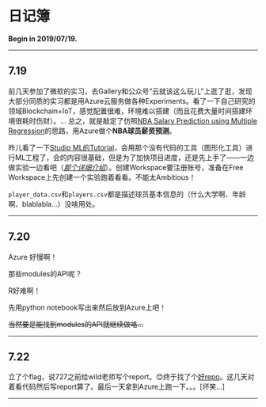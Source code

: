 # 日记簿

**Begin in 2019/07/19.**

---

## 7.19

前几天参加了微软的实习，去Gallery和公众号“云就该这么玩儿”上逛了逛，发现大部分同质的实习都是用Azure云服务做各种Experiments。看了一下自己研究的领域Blockchain+IoT，感觉配置很难，环境难以搭建（而且花费大量时间搭建环境很耗时伤财）。...  总之，就是敲定了仿照[NBA Salary Prediction using Multiple Regression](https://www.kaggle.com/koki25ando/nba-salary-prediction-using-multiple-regression)的思路，用Azure做个**NBA球员薪资预测**。

昨儿看了一下[Studio ML的Tutorial](https://docs.microsoft.com/en-us/azure/machine-learning/studio/create-experiment)，会用那个没有代码的工具（图形化工具）进行ML工程了，会的内容很基础，但是为了加快项目进度，还是先上手了——一边做实验一边看吧（*[那个详细介绍](https://docs.microsoft.com/en-us/azure/machine-learning/studio/tutorial-part1-credit-risk)*）。创建Workspace要注册账号，准备在Free Workspace上先创建一个实验跑着看看。不能太Ambitious！

`player_data.csv`和`players.csv`都是描述球员基本信息的（什么大学啊、年龄啊、blablabla...）没啥用处。

---

## 7.20

Azure 好慢啊！

那些modules的API呢？

R好难啊！

先用python notebook写出来然后放到Azure上吧！

~~当然要是能找到modules的API就继续做咯...~~

---

## 7.22

立了个flag，说727之前给wild老师写个report。😊终于找了个[好repo](https://github.com/ak4248)。这几天对着看代码然后写report算了。最后一天拿到Azure上跑一下。。。[坏笑...]

---

